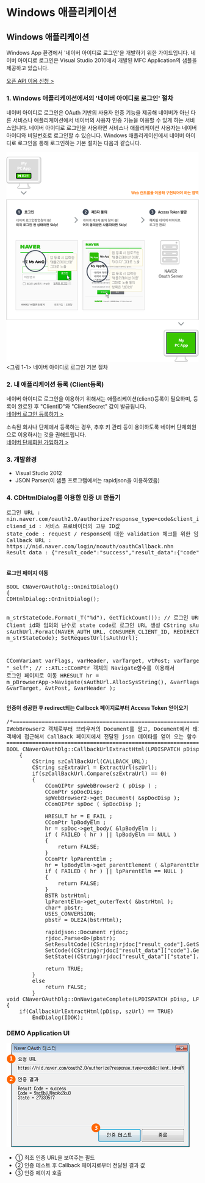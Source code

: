 # Windows 애플리케이션

<html lang="ko">
<head>
    <title>NAVER Developers - 네이버아이디로로그인 Windows 애플리케이션 개발가이드</title>
    <meta name="description" content="NAVER Developers - 네이버아이디로로그인 Windows 애플리케이션 개발가이드">
</head>
<body>
<div class="con">
    <div class="h_page_area">
        <h2 class="h_page">Windows 애플리케이션</h2>
        <div class="side_menu"></div>
    </div>
    <p class="p_desc">
        Windows App 환경에서 '네이버 아이디로 로그인'을 개발하기 위한 가이드입니다. 네이버 아이디로 로그인은 Visual Studio 2010에서 개발된 MFC Application의 샘플을 제공하고 있습니다.
    </p>
    <div class="buttons2">
        <a class="btn_b_hi3" href="/apps/#/register?api=nvlogin">오픈 API 이용 신청 &gt;</a>
    </div>
    <h3 class="h_sub">1. Windows 애플리케이션에서의 '네이버 아이디로 로그인' 절차</h3>
    <p class="p_desc">네이버 아이디로 로그인은 OAuth 기반의 사용자 인증 기능을 제공해 네이버가 아닌 다른 서비스나 애플리케이션에서 네이버의 사용자 인증 기능을 이용할 수 있게 하는 서비스입니다. 네이버 아이디로 로그인을 사용하면 서비스나 애플리케이션 사용자는 네이버 아이디와 비밀번호로 로그인할 수 있습니다. Windows 애플리케이션에서 네이버 아이디로 로그인을 통해 로그인하는 기본 절차는 다음과 같습니다.</p>
    <div class="img_area_w">
        <div class="img_area"><img alt="" src="./images/img_naverid_windows01.png"><span>&lt;그림 1-1&gt; 네이버 아이디로 로그인 기본 절차</span></div>
    </div>
    <h3 class="h_sub">2. 내 애플리케이션 등록 (Client등록)</h3>
    <p class="p_desc">
        네이버 아이디로 로그인을 이용하기 위해서는 애플리케이션(client)등록이 필요하며, 등록이 완료된 후 "ClientID"와 "ClientSecret" 값이 발급됩니다.</br>
        <a class="color_p2 underline" href="/apps/#/register?api=nvlogin">네이버 로그인 등록하기 &gt;</a>
    </p>
    <p class="p_desc">
        소속된 회사나 단체에서 등록하는 경우, 추후 키 관리 등이 용이하도록 네이버 단체회원으로 이용하시는 것을 권해드립니다.</br>
        <a class="color_p2 underline" href="https://nid.naver.com/group/commonAction.nhn?m=viewTerms" target="_blank">네이버 단체회원 가입하기 &gt;</a>
    </p>
    <h3 class="h_sub">3. 개발환경</h3>
    <ul class="list_type1">
        <li>Visual Studio 2012</li>
        <li>JSON Parser(이 샘플 프로그램에서는 rapidjson을 이용하였음)</li>
    </ul>
    <h3 class="h_sub">4. CDHtmlDialog를 이용한 인증 UI 만들기</h3>
    <div class="code_area">
    <pre class="prettyprint">로그인 URL :
nin.naver.com/oauth2.0/authorize?response_type=code&client_id={“client_id”}&redirect_uri=http%3A%2F%2Fstatic.nid.naver.com%2Foauth%2FnaverOAuthExp.nhn&state={“state_code”}
cliend_id : 서비스 프로바이더의 고유 ID값
state_code : request / response에 대한 validation 체크를 위한 임의 발생 난수 또는 문자열
Callback URL :
https://nid.naver.com/login/noauth/oauthCallback.nhn
Result data : {"result_code":"success","result_data":{"code":"wWUJbbs1apDexAr3","state":"WC4pksjY"}}
    </pre>
    </div>
    <h4 class="h_subsub">로그인 페이지 이동</h4>
    <div class="code_area">
    <pre class="prettyprint">BOOL CNaverOAuthDlg::OnInitDialog()
{
CDHtmlDialog::OnInitDialog();

m_strStateCode.Format(_T("%d"), GetTickCount());
// 로그인 URL에 Client id와 임의의 난수로 state code로 로그인 URL 생성
CString sAuthUrl;
sAuthUrl.Format(NAVER_AUTH_URL, CONSUMER_CLIENT_ID, REDIRECT_URL, m_strStateCode);
SetRequestUrl(sAuthUrl);

CComVariant varFlags, varHeader, varTarget, vtPost;
varTarget = "_self";
// ::ATL::CComPtr<IWebBrowser2> 객체의 Navigate함수를 이용해서 로그인 페이지로 이동
	HRESULT hr = m_pBrowserApp->Navigate(sAuthUrl.AllocSysString(), &varFlags, &varTarget, &vtPost, &varHeader );</pre>
    </div>
    <h4 class="h_subsub">인증이 성공한 후 redirect되는 Callbcck 페이지로부터 Access Token 얻어오기</h4>
    <div class="code_area">
<pre class="prettyprint">/*=============================================================================
IWebBrowser2 객체로부터 브라우저의 Document를 얻고, Document에서 <BADY>태그에 대한
객체에 접근해서 CallBack 페이지에서 전달된 json 데이타를 얻어 오는 함수
===============================================================================*/
BOOL CNaverOAuthDlg::CallbackUrlExtractHtml(LPDISPATCH pDisp, LPCTSTR szUrl)
	{
		CString szCallBackUrl(CALLBACK_URL);
		CString szExtraUrl = ExtractUrl(szUrl);
		if(szCallBackUrl.Compare(szExtraUrl) == 0)
		{
			CComQIPtr<IWebBrowser2> spWebBrowser2 ( pDisp ) ;
			CComPtr<IDispatch> spDocDisp;
			spWebBrowser2->get_Document( &spDocDisp );
			CComQIPtr<IHTMLDocument2> spDoc ( spDocDisp );

			HRESULT hr = E_FAIL ;
			CComPtr<IHTMLElement> lpBodyElm ;
			hr = spDoc->get_body( &lpBodyElm );
			if ( FAILED ( hr ) || lpBodyElm == NULL )
			{
				return FALSE;
			}
			CComPtr<IHTMLElement> lpParentElm ;
			hr = lpBodyElm->get_parentElement ( &lpParentElm ) ;
			if ( FAILED ( hr ) || lpParentElm == NULL )
			{
				return FALSE;
			}
			BSTR bstrHtml;
			lpParentElm->get_outerText( &bstrHtml );
			char* pbstr;
			USES_CONVERSION;
			pbstr = OLE2A(bstrHtml);

			rapidjson::Document rjdoc;
			rjdoc.Parse<0>(pbstr);
			SetResultCode((CString)rjdoc["result_code"].GetString());
			SetCode((CString)rjdoc["result_data"]["code"].GetString());
			SetState((CString)rjdoc["result_data"]["state"].GetString());

			return TRUE;
		}
		else
			return FALSE;
		}
void CNaverOAuthDlg::OnNavigateComplete(LPDISPATCH pDisp, LPCTSTR szUrl)
{
	if(CallbackUrlExtractHtml(pDisp, szUrl) == TRUE)
		EndDialog(IDOK);
</pre>
</div>
    <h3 class="h_sub">DEMO Application UI</h3>
    <div class="img_area"><img alt="" src="./images/img_naverid_windows02.png"></div>
    <ul class="list_type5">
        <li>① 최초 인증 URL을 보여주는 필드</li>
        <li>② 인증 테스트 후 Callback 페이지로부터 전달된 결과 값</li>
        <li>③ 인증 페이지 호출</li>
    </ul>
    <br>
    <br>
    <br>
    <br>
</div>
</body>
</html>